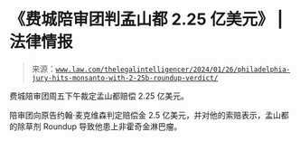 <!--yml

category: 未分类

date: 2024-05-27 15:18:00

-->

# 《费城陪审团判孟山都 2.25 亿美元》 | 法律情报

> 来源：[`www.law.com/thelegalintelligencer/2024/01/26/philadelphia-jury-hits-monsanto-with-2-25b-roundup-verdict/`](https://www.law.com/thelegalintelligencer/2024/01/26/philadelphia-jury-hits-monsanto-with-2-25b-roundup-verdict/)

费城陪审团周五下午裁定孟山都赔偿 2.25 亿美元。

陪审团向原告约翰·麦克维森判定赔偿金 2.5 亿美元，并对他的索赔表示，孟山都的除草剂 Roundup 导致他患上非霍奇金淋巴瘤。
